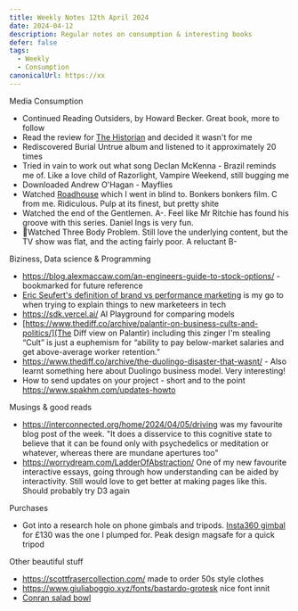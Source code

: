 ```yaml
---
title: Weekly Notes 12th April 2024
date: 2024-04-12
description: Regular notes on consumption & interesting books
defer: false
tags:
  - Weekly
  - Consumption
canonicalUrl: https://xx
---
```



Media Consumption
- Continued Reading Outsiders, by Howard Becker. Great book, more to follow
- Read the review for [The Historian](https://www.amazon.co.uk/Historian-Elizabeth-Kostova/dp/0751537284) and decided it wasn't for me
- Rediscovered Burial Untrue album and listened to it approximately 20 times
- Tried in vain to work out what song Declan McKenna - Brazil reminds me of. Like a love child of Razorlight, Vampire Weekend, still bugging me
- Downloaded Andrew O'Hagan - Mayflies
- Watched [Roadhouse](https://www.youtube.com/watch?v=Y0ZsLudtfjI&ab_channel=PrimeVideo) which I went in blind to. Bonkers bonkers film. C from me. Ridiculous. Pulp at its finest, but pretty shite
- Watched the end of the Gentlemen. A-. Feel like Mr Ritchie has found his groove with this series. Daniel Ings is very fun.
- 🍿Watched Three Body Problem. Still love the underlying content, but the TV show was flat, and the acting fairly poor. A reluctant B-

Biziness, Data science & Programming
- https://blog.alexmaccaw.com/an-engineers-guide-to-stock-options/ - bookmarked for future reference
-  [Eric Seufert's definition of brand vs performance marketing]([https://mobiledevmemo.com/understanding-the-role-of-brand-marketing-for-digital-products/](https://mobiledevmemo.com/understanding-the-role-of-brand-marketing-for-digital-products/)) is my go to when trying to explain things to new marketeers in tech
- https://sdk.vercel.ai/ AI Playground for comparing models
- [https://www.thediff.co/archive/palantir-on-business-cults-and-politics/](The Diff view on Palantir) including this zinger I'm stealing “Cult” is just a euphemism for “ability to pay below-market salaries and get above-average worker retention.”
- https://www.thediff.co/archive/the-duolingo-disaster-that-wasnt/ - Also learnt something here about Duolingo business model. Very interesting!
- How to send updates on your project - short and to the point https://www.spakhm.com/updates-howto

Musings & good reads
- https://interconnected.org/home/2024/04/05/driving was my favourite blog post of the week. "It does a disservice to this cognitive state to believe that it can be found only with psychedelics or meditation or whatever, whereas there are mundane apertures too"
- https://worrydream.com/LadderOfAbstraction/ One of my new favourite interactive essays, going through how understanding can be aided by interactivity. Still would love to get better at making pages like this. Should probably try D3 again

Purchases
- Got into a research hole on phone gimbals and tripods. [Insta360 gimbal](https://www.insta360.com/product/insta360-flow) for £130 was the one I plumped for. Peak design magsafe for a quick tripod

Other beautiful stuff
- https://scottfrasercollection.com/ made to order 50s style clothes
- https://www.giuliaboggio.xyz/fonts/bastardo-grotesk nice font innit
- [Conran salad bowl](https://theconranshop.com/products/splatter-serving-bowl-mustard-green-large)

